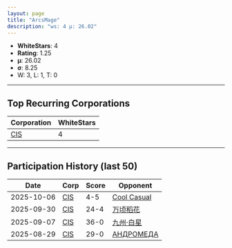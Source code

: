 ```yaml
---
layout: page
title: "ArcsMage"
description: "ws: 4 μ: 26.02"
---
```

- **WhiteStars**: 4
- **Rating**: 1.25
- **μ**: 26.02  
- **σ**: 8.25
- W: 3, L: 1, T: 0

---

## Top Recurring Corporations

| Corporation | WhiteStars |
| --- | --- |
| [CIS](https://ws.tsl.rocks/corp/3efaab24560531ff257e73bfb281a7e9c0a9d591ac5aff55d05d35f2fb5e1d73/) | 4 |

---

## Participation History (last 50)

| Date | Corp | Score | Opponent |
| --- | --- | --- | --- |
| 2025-10-06 | [CIS](https://ws.tsl.rocks/corp/3efaab24560531ff257e73bfb281a7e9c0a9d591ac5aff55d05d35f2fb5e1d73/) | 4-5 | [Cool Casual](https://ws.tsl.rocks/corp/9a2a796d16f4c8e1d525d5964621454c42a10aa6c544766a55463862c9d3b6f0/) |
| 2025-09-30 | [CIS](https://ws.tsl.rocks/corp/3efaab24560531ff257e73bfb281a7e9c0a9d591ac5aff55d05d35f2fb5e1d73/) | 24-4 | [万顷稻花](https://ws.tsl.rocks/corp/03386ec0080aee6d7af1877f35b017855540984073077164c8d3ac4203042630/) |
| 2025-09-07 | [CIS](https://ws.tsl.rocks/corp/3efaab24560531ff257e73bfb281a7e9c0a9d591ac5aff55d05d35f2fb5e1d73/) | 36-0 | [九州·白星](https://ws.tsl.rocks/corp/1ece3c742f5a63f10019098583abc17ef0a392394933e56e5c657f4f0b920820/) |
| 2025-08-29 | [CIS](https://ws.tsl.rocks/corp/3efaab24560531ff257e73bfb281a7e9c0a9d591ac5aff55d05d35f2fb5e1d73/) | 29-0 | [АНДРОМЕДА](https://ws.tsl.rocks/corp/1e4e3bc5f21c0b6cd362f404b88f09e18e26a8c0134a31015d6d7577a7230dc9/) |